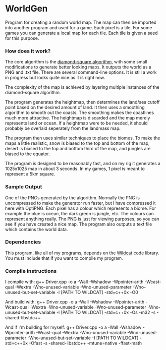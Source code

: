 # WorldGen
Program for creating a random world map. The map can then be imported into another program and used for a game. Each pixel is a tile. For some games you can generate a local map for each tile. Each tile is given a seed for this purpose.

### How does it work?

The core algorithm is the [diamond-square algorithm](https://en.wikipedia.org/wiki/Diamond-square_algorithm), with some small modifications to generate better looking maps. It outputs the world as a PNG and .txt file. There are several command-line options. It is still a work in progress but looks quite nice as it is right now.

The complexity of the map is achieved by layering multiple instances of the diamond-square algorithm.

The program generates the heightmap, then determines the land/sea cutoff point based on the desired amount of land. It then uses a smoothing algorithm to smooth out the coasts. The smoothing makes the coastlines much more attractive. The heightmap is discarded and the map merely represents land or ocean. If a heightmap were to be needed, it should probably be overlaid seperately from the landmass map.

The program then uses similar techniques to place the biomes. To make the maps a little realistic, snow is biased to the top and bottom of the map, desert is biased to the top and bottom third of the map, and jungles are biased to the equator.

The program is designed to be reasonably fast, and on my rig it generates a 1025x1025 map in about 3 seconds. In my games, 1 pixel is meant to represent a 5km square.

### Sample Output

One of the PNGs generated by the algorithm. Normally the PNG is uncompressed to make the generator run faster, but I have compressed it here with OptiPNG. Each pixel has a colour which represents a biome. For example the blue is ocean, the dark green is jungle, etc. The colours can represent anything really. The PNG is just for viewing purposes, so you can see if you have created a nice map. The program also outputs a text file which contains the world data.

### Dependencies

This program, like all of my programs, depends on the [Wildcat](https://github.com/RyanBabij/Wildcat) code library. You must include that if you want to compile my program.

### Compile instructions

I compile with:
g++ Driver.cpp -o a -Wall -Wshadow -Wpointer-arith -Wcast-qual -Wextra -Wno-unused-variable -Wno-unused-parameter -Wno-unused-but-set-variable -I [PATH TO WILDCAT] -std=c++0x -O0

And build with:
g++ Driver.cpp -o a -Wall -Wshadow -Wpointer-arith -Wcast-qual -Wextra -Wno-unused-variable -Wno-unused-parameter -Wno-unused-but-set-variable -I [PATH TO WILDCAT] -std=c++0x -Os -m32 -s -shared-libstdc++

And if I'm building for myself:
g++ Driver.cpp -o a -Wall -Wshadow -Wpointer-arith -Wcast-qual -Wextra -Wno-unused-variable -Wno-unused-parameter -Wno-unused-but-set-variable -I [PATH TO WILDCAT] -std=c++0x -Ofast -s -shared-libstdc++ -mtune=native -ffast-math

